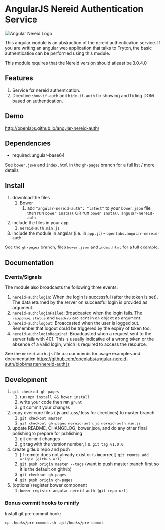 # AngularJS Nereid Authentication Service

![Angular Nereid Logo](http://openlabs.github.io/angular-nereid-auth/nereid_ng.png)

This angular module is an abstraction of the nereid authentication service. If you are writing
an angular web application that talks to Tryton, the basic authentication can be performed
using this module.

This module requires that the Nereid version should atleast be 3.0.4.0

## Features

1. Service for nereid authentication.
2. Directive `show-if-auth` and `hide-if-auth` for showing and hiding DOM based on authentication.

## Demo
http://openlabs.github.io/angular-nereid-auth/

## Dependencies
- required:
	angular-base64

See `bower.json` and `index.html` in the `gh-pages` branch for a full list / more details

## Install
1. download the files
	1. Bower
		1. add `"angular-nereid-auth": "latest"` to your `bower.json` file then run `bower install` OR run `bower install angular-nereid-auth`
2. include the files in your app
	1. `nereid-auth.min.js`
3. include the module in angular (i.e. in `app.js`) - `openlabs.angular-nereid-auth`

See the `gh-pages` branch, files `bower.json` and `index.html` for a full example.


## Documentation

### Events/Signals

The module also broadcasts the following three events:

1. `nereid-auth:login`: When the login is successful (after the token is set).
   The data returned by the server on successful login is provided as argument.
2. `nereid-auth:loginFailed`: Broadcasted when the login fails. The `response`,
   `status` and `headers` are sent in an object as argument.
3. `nereid-auth:logout`: Broadcasted when the user is logged out. Remember that
   logout could be triggered by the expiry of token too.
4. `nereid-auth:loginRequired`: Broadcasted when a request sent to the server
   fails with 401. This is usually indicative of a wrong token or the absence
   of a valid login, which is required to access the resource.

See the `nereid-auth.js` file top comments for usage examples and documentation
https://github.com/openlabs/angular-nereid-auth/blob/master/nereid-auth.js


## Development

1. `git checkout gh-pages`
	1. run `npm install && bower install`
	2. write your code then run `grunt`
	3. git commit your changes
2. copy over core files (.js and .css/.less for directives) to master branch
	1. `git checkout master`
	2. `git checkout gh-pages nereid-auth.js nereid-auth.min.js`
3. update README, CHANGELOG, bower.json, and do any other final polishing to prepare for publishing
	1. git commit changes
	2. git tag with the version number, i.e. `git tag v1.0.0`
4. create github repo and push
	1. [if remote does not already exist or is incorrect] `git remote add origin [github url]`
	2. `git push origin master --tags` (want to push master branch first so it is the default on github)
	3. `git checkout gh-pages`
	4. `git push origin gh-pages`
5. (optional) register bower component
	1. `bower register angular-nereid-auth [git repo url]`

### Bonus commit hooks to minify

Install git pre-commit hook:

```
cp .hooks/pre-commit.sh .git/hooks/pre-commit
```
